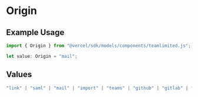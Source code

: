 # Origin

## Example Usage

```typescript
import { Origin } from "@vercel/sdk/models/components/teamlimited.js";

let value: Origin = "mail";
```

## Values

```typescript
"link" | "saml" | "mail" | "import" | "teams" | "github" | "gitlab" | "bitbucket" | "dsync" | "feedback" | "organization-teams"
```